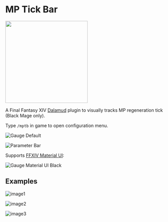 # MP Tick Bar
<img src="https://user-images.githubusercontent.com/27457164/134722917-dd5967f9-2352-42d2-aeaf-ebf7dee49771.png" width="256" height="256" >

A Final Fantasy XIV [Dalamud](https://github.com/goatcorp/Dalamud) plugin to visually tracks MP regeneration tick (Black Mage only).

Type `/mptb` in game to open configuration menu.

![Gauge Default](https://user-images.githubusercontent.com/27457164/133672178-3db80a9e-e995-463f-ba2f-fe8b70f74e7d.png)

![Parameter Bar](https://user-images.githubusercontent.com/27457164/133673389-c61e80bb-54b4-4cc7-8e0b-b75990114da0.png)

Supports [FFXIV Material UI](https://github.com/skotlex/ffxiv-material-ui):

![Gauge Material UI Black](https://user-images.githubusercontent.com/27457164/133673741-07506333-7fda-4840-af9f-58284c74bfd0.png)

## Examples
![image1](https://user-images.githubusercontent.com/27457164/134723061-b97a935c-f344-4993-9d08-9b80565b5a51.png)

![image2](https://user-images.githubusercontent.com/27457164/134723066-f725835f-3a01-4805-b556-6a20cc0d652a.png)

![image3](https://user-images.githubusercontent.com/27457164/134723068-f9140223-742c-4359-b63a-6aba367a0f72.png)
